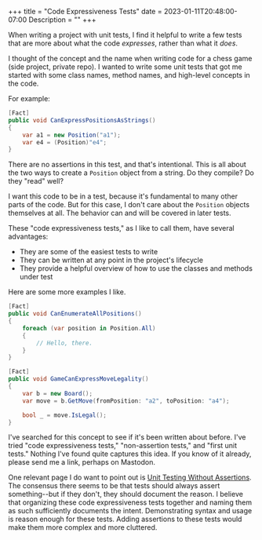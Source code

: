 +++
title = "Code Expressiveness Tests"
date = 2023-01-11T20:48:00-07:00
Description = ""
+++

<!-- When I'm editing this file, :set textwidth=90 -->

When writing a project with unit tests, I find it helpful to write a few tests that are
more about what the code *expresses*, rather than what it *does*.

I thought of the concept and the name when writing code for a chess game (side project,
private repo). I wanted to write some unit tests that got me started with some class
names, method names, and high-level concepts in the code.

For example:

```csharp
[Fact]
public void CanExpressPositionsAsStrings()
{
    var a1 = new Position("a1");
    var e4 = (Position)"e4";
}
```

There are no assertions in this test, and that's intentional. This is all about
the two ways to create a `Position` object from a string. Do they compile? Do they "read"
well?

I want this code to be in a test, because it's fundamental to many other parts of the
code. But for this case, I don't care about the `Position` objects themselves at all.
The behavior can and will be covered in later tests.

These "code expressiveness tests," as I like to call them, have several advantages:

* They are some of the easiest tests to write
* They can be written at any point in the project's lifecycle
* They provide a helpful overview of how to use the classes and methods under test

Here are some more examples I like.

```csharp
[Fact]
public void CanEnumerateAllPositions()
{
    foreach (var position in Position.All)
    {
        // Hello, there.
    }
}
```

```csharp
[Fact]
public void GameCanExpressMoveLegality()
{
    var b = new Board();
    var move = b.GetMove(fromPosition: "a2", toPosition: "a4");

    bool _ = move.IsLegal();
}
```

I've searched for this concept to see if it's been written about before. I've tried
"code expressiveness tests," "non-assertion tests," and "first unit tests." Nothing
I've found quite captures this idea. If you know of it already, please send me a link,
perhaps on Mastodon.

One relevant page I do want to point out is [Unit Testing Without Assertions][]. The
consensus there seems to be that tests should always assert something--but if they don't,
they should document the reason. I believe that organizing these code expressiveness tests
together and naming them as such sufficiently documents the intent. Demonstrating syntax
and usage is reason enough for these tests. Adding assertions to these tests would make
them more complex and more cluttered.

[Unit Testing Without Assertions]: https://stackoverflow.com/questions/137399/unit-testing-without-assertions

